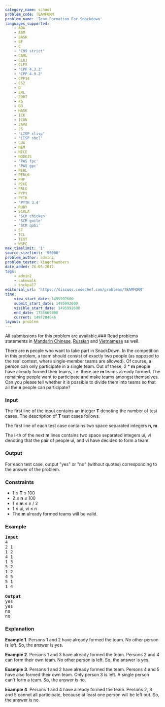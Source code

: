 ```yaml
---
category_name: school
problem_code: TEAMFORM
problem_name: 'Team Formation For Snackdown'
languages_supported:
    - ADA
    - ASM
    - BASH
    - BF
    - C
    - 'C99 strict'
    - CAML
    - CLOJ
    - CLPS
    - 'CPP 4.3.2'
    - 'CPP 4.9.2'
    - CPP14
    - CS2
    - D
    - ERL
    - FORT
    - FS
    - GO
    - HASK
    - ICK
    - ICON
    - JAVA
    - JS
    - 'LISP clisp'
    - 'LISP sbcl'
    - LUA
    - NEM
    - NICE
    - NODEJS
    - 'PAS fpc'
    - 'PAS gpc'
    - PERL
    - PERL6
    - PHP
    - PIKE
    - PRLG
    - PYPY
    - PYTH
    - 'PYTH 3.4'
    - RUBY
    - SCALA
    - 'SCM chicken'
    - 'SCM guile'
    - 'SCM qobi'
    - ST
    - TCL
    - TEXT
    - WSPC
max_timelimit: '1'
source_sizelimit: '50000'
problem_author: admin2
problem_tester: kingofnumbers
date_added: 26-05-2017
tags:
    - admin2
    - cakewalk
    - snckpa17
editorial_url: 'https://discuss.codechef.com/problems/TEAMFORM'
time:
    view_start_date: 1495992600
    submit_start_date: 1495992600
    visible_start_date: 1495992600
    end_date: 1735669800
    current: 1497284046
layout: problem
---
```

All submissions for this problem are available.### Read problems statements in [Mandarin Chinese](http://www.codechef.com/download/translated/SNCKPA17/mandarin/TEAMFORM.pdf), [Russian](http://www.codechef.com/download/translated/SNCKPA17/russian/TEAMFORM.pdf) and [Vietnamese](http://www.codechef.com/download/translated/SNCKPA17/vietnamese/TEAMFORM.pdf) as well.

There are **n** people who want to take part in SnackDown. In the competition in this problem, a team should consist of exactly two people (as opposed to the real contest, where single-member teams are allowed). Of course, a person can only participate in a single team. Out of these, 2 \* **m** people have already formed their teams, i.e. there are **m** teams already formed. The remaining people want to participate and make teams amongst themselves. Can you please tell whether it is possible to divide them into teams so that all the **n** people can participate?

### Input

The first line of the input contains an integer **T** denoting the number of test cases. The description of **T** test cases follows.

The first line of each test case contains two space separated integers **n, m**.

The i-th of the next **m** lines contains two space separated integers ui, vi denoting that the pair of people ui, and vi have decided to form a team.

### Output

For each test case, output "yes" or "no" (without quotes) corresponding to the answer of the problem.

### Constraints

- 1 ≤ **T** ≤ 100
- 2 ≤ **n** ≤ 100
- 1 ≤ **m** ≤ n / 2
- 1 ≤ ui, vi ≤ n
- The **m** already formed teams will be valid.

### Example

<pre>
<b>Input</b>
4
2 1
1 2
4 1
1 3
5 2
1 2
4 5
5 1
1 4

<b>Output</b>
yes
yes
no
no
</pre>
### Explanation

**Example 1**. Persons 1 and 2 have already formed the team. No other person is left. So, the answer is yes.

**Example 2**. Persons 1 and 3 have already formed the team. Persons 2 and 4 can form their own team. No other person is left. So, the answer is yes.

**Example 3**. Persons 1 and 2 have already formed the team. Persons 4 and 5 have also formed their own team. Only person 3 is left. A single person can't form a team. So, the answer is no.

**Example 4**. Persons 1 and 4 have already formed the team. Persons 2, 3 and 5 cannot all participate, because at least one person will be left out. So, the answer is no.
